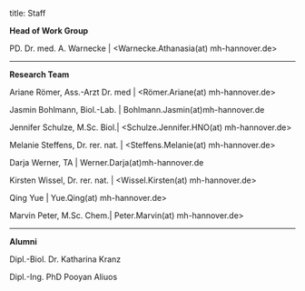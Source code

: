 title: Staff

**Head of Work Group**

PD. Dr. med. A. Warnecke | <Warnecke.Athanasia(at) mh-hannover.de>

---------------------------

**Research Team**


Ariane Römer, Ass.-Arzt Dr. med  | <Römer.Ariane(at) mh-hannover.de>

Jasmin Bohlmann, Biol.-Lab. | Bohlmann.Jasmin(at)mh-hannover.de

Jennifer Schulze, M.Sc. Biol.| <Schulze.Jennifer.HNO(at) mh-hannover.de>

Melanie Steffens, Dr. rer. nat. | <Steffens.Melanie(at) mh-hannover.de>

Darja Werner, TA | Werner.Darja(at)mh-hannover.de

Kirsten Wissel, Dr. rer. nat. | <Wissel.Kirsten(at) mh-hannover.de>

Qing Yue | Yue.Qing(at) mh-hannover.de>

Marvin Peter, M.Sc. Chem.| Peter.Marvin(at) mh-hannover.de>


-----------------------------

**Alumni**

 Dipl.-Biol. Dr. Katharina Kranz

 Dipl.-Ing. PhD Pooyan Aliuos